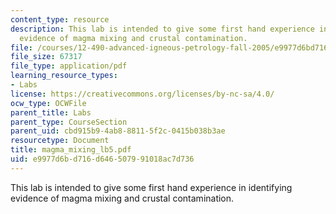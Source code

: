 ```yaml
---
content_type: resource
description: This lab is intended to give some first hand experience in identifying
  evidence of magma mixing and crustal contamination.
file: /courses/12-490-advanced-igneous-petrology-fall-2005/e9977d6bd716d646507991018ac7d736_magma_mixing_lb5.pdf
file_size: 67317
file_type: application/pdf
learning_resource_types:
- Labs
license: https://creativecommons.org/licenses/by-nc-sa/4.0/
ocw_type: OCWFile
parent_title: Labs
parent_type: CourseSection
parent_uid: cbd915b9-4ab8-8811-5f2c-0415b038b3ae
resourcetype: Document
title: magma_mixing_lb5.pdf
uid: e9977d6b-d716-d646-5079-91018ac7d736
---
```

This lab is intended to give some first hand experience in identifying evidence of magma mixing and crustal contamination.